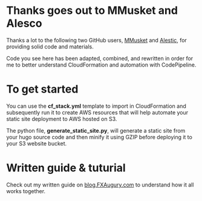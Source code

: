 # Thanks goes out to MMusket and Alesco

Thanks a lot to the following two GitHub users, [MMusket](https://github.com/mmusket/) and [Alestic](https://github.com/alestic/), for providing solid code and materials.

Code you see here has been adapted, combined, and rewritten in order for me to better understand CloudFormation and automation with CodePipeline.

# To get started

You can use the **cf_stack.yml** template to import in CloudFormation and subsequently run it to create AWS resources that will help automate your static site deployment to AWS hosted on S3.

The python file, **generate_static_site.py**, will generate a static site from your hugo source code and then minify it using GZIP before deploying it to your S3 website bucket.

# Written guide & tuturial

Check out my written guide on [blog.FXAugury.com](http://blog.fxaugury.com/) to understand how it all works together.